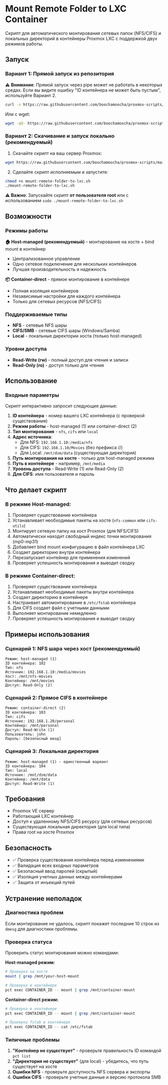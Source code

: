 # Mount Remote Folder to LXC Container

Скрипт для автоматического монтирования сетевых папок (NFS/CIFS) и локальных директорий в контейнеры Proxmox LXC с поддержкой двух режимов работы.

## Запуск

### Вариант 1: Прямой запуск из репозитория

⚠️ **Внимание**: Прямой запуск через pipe может не работать в некоторых средах. Если вы видите ошибку "ID контейнера не может быть пустым", используйте Вариант 2.

```bash
curl -s https://raw.githubusercontent.com/boochamoocha/proxmox-scripts/main/mount-remote-folder-to-lxc/mount-remote-folder-to-lxc.sh | bash
```

Или с wget:
```bash
wget -qO- https://raw.githubusercontent.com/boochamoocha/proxmox-scripts/main/mount-remote-folder-to-lxc/mount-remote-folder-to-lxc.sh | bash
```

### Вариант 2: Скачивание и запуск локально (рекомендуемый)

1. Скачайте скрипт на ваш сервер Proxmox:
```bash
wget https://raw.githubusercontent.com/boochamoocha/proxmox-scripts/main/mount-remote-folder-to-lxc/mount-remote-folder-to-lxc.sh
```

2. Сделайте скрипт исполняемым и запустите:
```bash
chmod +x mount-remote-folder-to-lxc.sh
./mount-remote-folder-to-lxc.sh
```

⚠️ **Важно**: Запускайте скрипт **от пользователя root** или с использованием `sudo ./mount-remote-folder-to-lxc.sh`

## Возможности

### Режимы работы

**🏠 Host-managed (рекомендуемый)** - монтирование на хосте + bind mount в контейнер
- Централизованное управление
- Одно сетевое подключение для нескольких контейнеров  
- Лучшая производительность и надежность

**📦 Container-direct** - прямое монтирование в контейнере
- Полная изоляция контейнеров
- Независимые настройки для каждого контейнера
- Только для сетевых ресурсов (NFS/CIFS)

### Поддерживаемые типы

- **NFS** - сетевые NFS шары
- **CIFS/SMB** - сетевые CIFS шары (Windows/Samba)
- **Local** - локальные директории хоста (только host-managed)

### Уровни доступа

- **Read-Write (rw)** - полный доступ для чтения и записи
- **Read-Only (ro)** - доступ только для чтения

## Использование

### Входные параметры

Скрипт интерактивно запросит следующие данные:

1. **ID контейнера** - номер вашего LXC контейнера (с проверкой существования)
2. **Режим работы** - host-managed (1) или container-direct (2)
3. **Тип монтирования** - `nfs`, `cifs` или `local`
4. **Адрес источника**:
   - Для NFS: `192.168.1.10:/media/nfs`
   - Для CIFS: `192.168.1.10/Movies` (без префикса //)
   - Для Local: `/mnt/dsm/data` (существующая директория)
5. **Путь монтирования на хосте** - только для host-managed режима
6. **Путь в контейнере** - например, `/mnt/media`
7. **Уровень доступа** - Read-Write (1) или Read-Only (2)
8. **Для CIFS**: имя пользователя и пароль

## Что делает скрипт

### В режиме Host-managed:
1. Проверяет существование контейнера
2. Устанавливает необходимые пакеты на хосте (`nfs-common` или `cifs-utils`)
3. Монтирует сетевую папку на хост Proxmox (для NFS/CIFS)
4. Автоматически находит свободный индекс точки монтирования (mp0-mp31)
5. Добавляет bind mount конфигурацию в файл контейнера LXC
6. Создает директорию внутри контейнера
7. Перезапускает контейнер для применения изменений
8. Проверяет успешность монтирования и выводит сводку

### В режиме Container-direct:
1. Проверяет существование контейнера
2. Устанавливает необходимые пакеты внутри контейнера
3. Создает директорию в контейнере
4. Настраивает автомонтирование в `/etc/fstab` контейнера
5. Для CIFS создает файл с учетными данными
6. Выполняет монтирование немедленно
7. Проверяет успешность монтирования и выводит сводку

## Примеры использования

### Сценарий 1: NFS шара через хост (рекомендуемый)
```
Режим: host-managed (1)
ID контейнера: 102
Тип: nfs
Источник: 192.168.1.10:/media/movies
Хост: /mnt/nfs-movies
Контейнер: /mnt/movies
Доступ: Read-Only (2)
```

### Сценарий 2: Прямое CIFS в контейнере
```
Режим: container-direct (2)
ID контейнера: 103
Тип: cifs
Источник: 192.168.1.20/personal
Контейнер: /mnt/personal
Доступ: Read-Write (1)
Пользователь: john
Пароль: [безопасный ввод]
```

### Сценарий 3: Локальная директория
```
Режим: host-managed (1) - единственный вариант
ID контейнера: 104
Тип: local
Источник: /mnt/dsm/data
Контейнер: /mnt/data
Доступ: Read-Write (1)
```

## Требования

- Proxmox VE сервер
- Работающий LXC контейнер
- Доступ к удаленному NFS/CIFS ресурсу (для сетевых ресурсов)
- Существующая локальная директория (для local типа)
- Права root на хосте Proxmox

## Безопасность

- ✅ Проверка существования контейнера перед изменениями
- ✅ Валидация всех входных параметров
- ✅ Безопасный ввод паролей (скрытый)
- ✅ Изоляция учетных данных между контейнерами
- ✅ Защита от инъекций путей

## Устранение неполадок

### Диагностика проблем
Если монтирование не удалось, скрипт покажет последние 10 строк из `dmesg` для диагностики проблемы.

### Проверка статуса
Проверить статус монтирования можно командами:

**Host-managed режим:**
```bash
# Проверка на хосте
mount | grep /mnt/your-host-mount

# Проверка в контейнере
pct exec CONTAINER_ID -- mount | grep /mnt/container-mount
```

**Container-direct режим:**
```bash
# Проверка в контейнере
pct exec CONTAINER_ID -- mount | grep /mnt/container-mount

# Проверка fstab в контейнере
pct exec CONTAINER_ID -- cat /etc/fstab
```

### Типичные проблемы

1. **"Контейнер не существует"** - проверьте правильность ID командой `pct list`
2. **"Директория не существует"** (для local) - убедитесь, что путь существует на хосте
3. **Ошибки NFS** - проверьте доступность NFS сервера и экспорты
4. **Ошибки CIFS** - проверьте учетные данные и версию протокола SMB